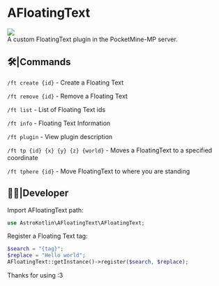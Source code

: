# AFloatingText
[![](https://poggit.pmmp.io/shield.state/AFloatingText)](https://poggit.pmmp.io/p/AFloatingText)
<br>
A custom FloatingText plugin in the PocketMine-MP server.
## 🛠️|Commands
`/ft create {id}` - Create a Floating Text

`/ft remove {id}` - Remove a Floating Text

`/ft list` - List of Floating Text ids

`/ft info` - Floating Text Information

`/ft plugin` - View plugin description

`/ft tp {id} {x} {y} {z} {world}` - Moves a FloatingText to a specified coordinate

`/ft tphere {id}` - Move FloatingText to where you are standing
## 🧑‍💻|Developer
Import AFloatingText path:
```php
use AstroKotlin\AFloatingText\AFloatingText;
```

Register a Floating Text tag:
```php
$search = "{tag}";
$replace = "Hello world";
AFloatingText::getInstance()->register($search, $replace);
```

Thanks for using :3
